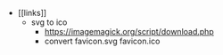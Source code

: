 - [[links]]
	- svg to ico
		- https://imagemagick.org/script/download.php
		- convert favicon.svg favicon.ico
